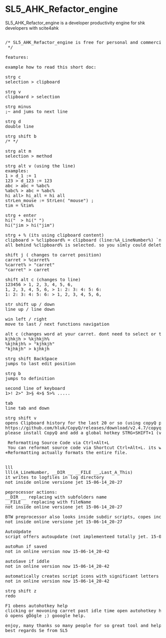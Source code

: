 # SL5_AHK_Refactor_engine
SL5_AHK_Refactor_engine is a developer productivity engine for shk developers with scite4ahk

<pre>

/* SL5_AHK_Refactor_engine is free for personal and commercial use.
 */

features:

example how to read this short doc:

strg c
selection > clipboard

strg v
clipboard > selection

strg minus
;~ and jums to next line

strg d 
double line

strg shift b 
/* */

strg alt m
selection > method

strg alt v (using the line)
examples:
1 > d_1 := 1
123 > d_123 := 123
abc > abc = %abc%
%abc% > abc = %abc%
hi all> hi_all = hi all
strLen_mouse := StrLen( "mouse") ;
tim = %tim%

strg + enter
hi("  > hi(" ") 
hi("jim > hi("jim") 

strg + % (its using clipboard content)
clipboard > %clipboard% = clipboard (line:%A_LineNumber%) `n 
all behind %clipboard% is selected. so you simly could delete it.

shift j ( changes to carret position)
carret > %carret% 
%carret% > "carret" 
"carret" > carret 
 
shift alt c (changes to line)
123456 > 1, 2, 3, 4, 5, 6, 
1, 2, 3, 4, 5, 6, > 1: 2: 3: 4: 5: 6:
1: 2: 3: 4: 5: 6: > 1, 2, 3, 4, 5, 6,

str shift up / down
line up / line down

win left / right
move to last / next functions navigation

alt c (changes word at your carret. dont need to select or to copy. )
kjhkjh > %kjhkjh% 
%kjhkjh% > "kjhkjh"
"kjhkjh" > kjhkjh 

strg shift BackSpace
jumps to last edit position

strg b
jumps to definition

second line of keyboard
1>! 2>" 3>§ 4>$ 5>% .....

tab
line tab and down

strg shift v
opens Clipboard history for the last 20 or so (using copyQ portable version)
https://github.com/hluk/CopyQ/releases/download/v2.4.7/copyq-windows-2.4.7.zip
please install CopyQ and add a global hotkey STRG+SHIFT+1 (v is not possible there - or?)

 Reformatting Source Code via Ctrl+Alt+L
 You can reformat source code via Shortcut Ctrl+Alt+L. its will lay out spacing, indents etc. 
+Reformatting actually formats the entire file.


lll
lll(A_LineNumber, __DIR __ __FILE __,Last_A_This)
it writes to logfiles in log directory
not inside online versione jet 15-06-14_20-27

peprocessor actions:
__DIR __ replacing with subfolders name
__FILE __ replacing with fileName 
not inside online versione jet 15-06-14_20-27

BTW preprocessor also looks inside subdir scripts, copes includes inside and corrects includes path... and much more.
not inside online versione jet 15-06-14_20-27

AutoUpdate
script offers autoupdate (not implementeed totally jet. 15-06-14_20-27)

autoRun if saved
not in online version now 15-06-14_20-42

autoSave if iddle
not in online version now 15-06-14_20-42

automatically creates script icons with significant letters of the script
not in online version now 15-06-14_20-42

strg shift z
redo 

F1 obens autohotkey help
clicking or movoning carret past idle time open autohotkey help
ö opens gÖögle ;) gooogle help.

enjoy, many thanks so many people for so great tool and help. thanks for help, bug reports and much more :)
best regards Se from SL5
